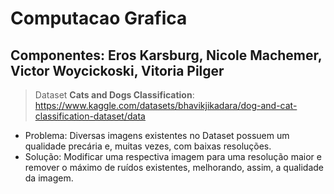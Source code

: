 # Computacao Grafica

## Componentes: Eros Karsburg, Nicole Machemer, Victor Woycickoski, Vitoria Pilger

> Dataset **Cats and Dogs Classification**: https://www.kaggle.com/datasets/bhavikjikadara/dog-and-cat-classification-dataset/data

* Problema: Diversas imagens existentes no Dataset possuem um qualidade precária e, muitas vezes, com baixas resoluções.
* Solução: Modificar uma respectiva imagem para uma resolução maior e remover o máximo de ruídos existentes, melhorando,
    assim, a qualidade da imagem.

